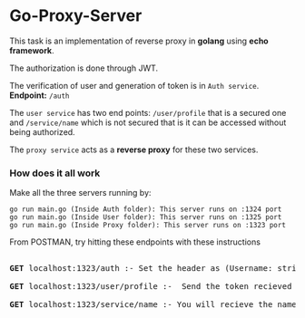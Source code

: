 # Go-Proxy-Server
This task is an implementation of reverse proxy in **golang** using **echo framework**.

The authorization is done through JWT.

The verification of user and generation of token is in `Auth service`. **Endpoint:** `/auth`

The `user service` has two end points: `/user/profile` that is a secured one and `/service/name` which is not secured 
that is it can be accessed without being authorized.

The `proxy service` acts as a **reverse proxy** for these two services.


### How does it all work

Make all the three servers running by:

```
go run main.go (Inside Auth folder): This server runs on :1324 port
go run main.go (Inside User folder): This server runs on :1325 port
go run main.go (Inside Proxy folder): This server runs on :1323 port

```
From POSTMAN, try hitting these endpoints with these instructions

<pre>

<b>GET</b> localhost:1323/auth :- Set the header as (Username: string) where string is the name that has to be verified. You will recieve the a token upon a successful verification. 

<b>GET</b> localhost:1323/user/profile :-  Send the token recieved above as the bearer token and send the request. If the token is valid then the user details will be returned.

<b>GET</b> localhost:1323/service/name :- You will recieve the name of the microservice upon hitting this endpoint.
</pre>

